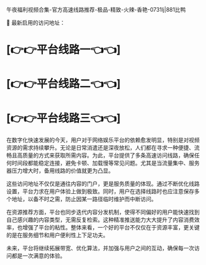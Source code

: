 午夜福利视频合集-官方高速线路推荐-极品-精致-火辣-香艳-0731lj|881比鸭

🌟 最新启用的访问地址：

# [👉👉平台线路一👈👈]
# [👉👉平台线路二👈👈]
# [👉👉平台线路三👈👈]

在数字化快速发展的今天，用户对于网络娱乐平台的依赖愈发明显，特别是对视频资源的需求持续攀升。无论是日常消遣还是深夜放松，人们都在寻求一种便捷、流畅且高质量的方式来获取所需内容。为此，平台提供了多条高速访问线路，确保任何时间段都能稳定连接，避免卡顿、加载慢等常见问题。尤其是当流量集中、服务器压力增大时，备用线路的价值就更为凸显。

这些访问地址不仅仅是通往内容的门户，更是服务质量的体现。通过不断优化线路设置，平台力求在用户体验上做到极致。同时，用户在选择线路时也应注意保存多个地址，以备不时之需，防止因某一路径临时维护而中断访问。

在资源推荐方面，平台也同步迭代内容分发机制，使得不同偏好的用户能快速找到自己感兴趣的内容类型，无需反复检索。这种精准推送能力大大提升了内容消费效率，也增强了平台的粘性。整体来看，一个好的平台不仅仅在于资源丰富，更关键的是在服务细节和用户便利性上下足功夫。

未来，平台将继续拓展带宽、优化算法，并加强与用户之间的互动，确保每一次访问都是一次满意的体验。
